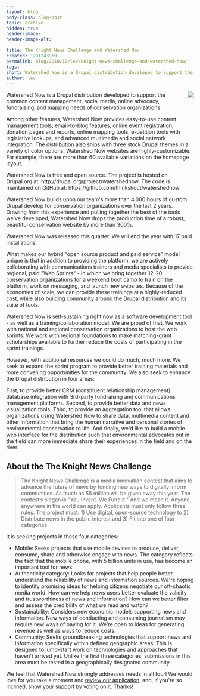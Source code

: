 ```yaml
---
layout: blog
body-class: blog-post
topic: archive
hidden: true
header-image:
header-image-alt:

title: The Knight News Challenge and Watershed Now
created: 1291243960
permalink: blog/2010/12/lev/knight-news-challenge-and-watershed-now/
tags: 
short: Watershed Now is a Drupal distribution developed to support the needs of conservation organizations.
author: lev
---
```

<p><a href="http://drupal.org/project/watershednow"><img src="https://drupal.org/files/images/wn.thumbnail.png" style="float:right; margin: 0 0 10px 10px;" /></a></p><p>Watershed Now is a Drupal distribution developed to support the common content management, social media, online advocacy, fundraising, and mapping needs of conservation organizations.</p><p>Among other features, Watershed Now provides easy-to-use content management tools, email-to-blog features, online event registration, donation pages and reports, online mapping tools, e-petition tools with legislative lookups, and advanced multimedia and social network integration. The distribution also ships with three stock Drupal themes in a variety of color options. Watershed Now websites are highly-customizable. For example, there are more than 60 available variations on the homepage layout.</p><p>Watershed Now is free and open source. The project is hosted on Drupal.org at: http://drupal.org/project/watershednow. The code is maintained on GitHub at: https://github.com/thinkshout/watershednow.</p><p>Watershed Now builds upon our team&#39;s more than 4,000 hours of custom Drupal develop for conservation organizations over the last 2 years. Drawing from this experience and pulling together the best of the tools we&#39;ve developed, Watershed Now drops the production time of a robust, beautiful conservation website by more than 300%.</p><p>Watershed Now was released this quarter. We will end the year with 17 paid installations.</p><p>What makes our hybrid &quot;open source product and paid service&quot; model unique is that in addition to providing the platform, we are actively collaborating with communications trainers and media specialists to provide regional, paid &quot;Web Sprints&quot; - in which we bring together 12-20 conservation organizations for a weekend boot camp to train on the platform, work on messaging, and launch new websites. Because of the economies of scale, we can provide these trainings at a highly-reduced cost, while also building community around the Drupal distribution and its suite of tools.</p><p>Watershed Now is self-sustaining right now as a software development tool - as well as a training/collaboration model. We are proud of that. We work with national and regional conservation organizations to host the web sprints. We work with regional foundations to make matching-grant scholarships available to further reduce the costs of participating in the sprint trainings.</p><p>However, with additional resources we could do much, much more. We seek to expand the sprint program to provide better training materials and more convening opportunities for the community. We also seek to enhance the Drupal distribution in four areas:</p><p>First, to provide better CRM (constituent relationship management) database integration with 3rd-party fundraising and communications management platforms. Second, to provide better data and news visualization tools. Third, to provide an aggregation tool that allows organizations using Watershed Now to share data, multimedia content and other information that bring the human narrative and personal stories of environmental conservation to life. And finally, we&#39;d like to build a mobile web interface for the distribution such that environmental advocates out in the field can more immediate share their experiences in the field and on the river.</p><h2>About the The Knight News Challenge</h2><blockquote><p>The Knight News Challenge is a media innovation contest that aims to advance the future of news by funding new ways to digitally inform communities. As much as $5 million will be given away this year. The contest&rsquo;s slogan is &ldquo;You Invent. We Fund it.&rdquo; And we mean it. Anyone, anywhere in the world can apply. Applicants must only follow three rules. The project must: 1) Use digital, open-source technology to 2) Distribute news in the public interest and 3) Fit into one of four categories.</p></blockquote><p>It is seeking projects in these four categories:</p><ul><li>Mobile: Seeks projects that use mobile devices to produce, deliver, consume, share and otherwise engage with news. The category reflects the fact that the mobile phone, with 5 billion units in use, has become an important tool for news.</li><li>Authenticity category: Looks for projects that help people better understand the reliability of news and information sources. We&#39;re hoping to identify promising ideas for helping citizens negotiate our oft-chaotic media world. How can we help news users better evaluate the validity and trustworthiness of news and information? How can we better filter and assess the credibility of what we read and watch?</li><li>Sustainability: Considers new economic models supporting news and information. New ways of conducting and consuming journalism may require new ways of paying for it. We&#39;re open to ideas for generating revenue as well as ways to reduce costs.</li><li>Community: Seeks groundbreaking technologies that support news and information specifically within defined geographic areas. This is designed to jump-start work on technologies and approaches that haven&#39;t arrived yet. Unlike the first three categories, submissions in this area must be tested in a geographically designated community.</li></ul><p>We feel that Watershed Now strongly addresses needs in all four! We would love for you take a moment and <a href="http://generalapp.newschallenge.org/SNC/ViewItem.aspx?pguid=6671c4e8-ddb2-4170-9b12-e864115cc5a3&amp;itemguid=fc677995-b6c1-4bf7-bcd0-ab1d154c0898">review our application</a>, and, if you&#39;re so inclined, show your support by voting on it. Thanks!</p>

